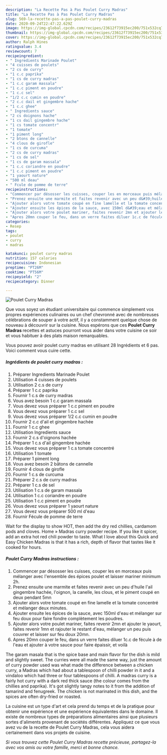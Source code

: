 ```yaml
---
description: "La Recette Pas à Pas Poulet Curry Madras"
title: "La Recette Pas à Pas Poulet Curry Madras"
slug: 569-la-recette-pas-a-pas-poulet-curry-madras
date: 2020-09-24T22:47:22.629Z
image: https://img-global.cpcdn.com/recipes/23612f73915ec200/751x532cq70/poulet-curry-madras-photo-principale-de-la-recette.jpg
thumbnail: https://img-global.cpcdn.com/recipes/23612f73915ec200/751x532cq70/poulet-curry-madras-photo-principale-de-la-recette.jpg
cover: https://img-global.cpcdn.com/recipes/23612f73915ec200/751x532cq70/poulet-curry-madras-photo-principale-de-la-recette.jpg
author: Ralph Hines
ratingvalue: 3.4
reviewcount: 7
recipeingredient:
- " Ingredients Marinade Poulet"
- "4 cuisses de poulets"
- "2 cs de curry"
- "1 c.c paprika"
- "1 cs de curry madras"
- "1 c.c garam massala"
- "1 c.c piment en poudre"
- "1 c.c sel"
- "1/2 c.c cumin en poudre"
- "2 c.c dail et gingembre hache"
- "1 c.c ghee"
- " Ingredients sauce"
- "2 cs doignons hache"
- "1 cs dail gingembre hache"
- "1 cs tomate concentr"
- "1 tomate"
- "1 piment long"
- "2 btons de cannelle"
- "4 clous de girofle"
- "1 cs de curcuma"
- "2 cs de curry madras"
- "1 cs de sel"
- "1 cs de garam massala"
- "1 c.c coriandre en poudre"
- "1 c.c piment en poudre"
- "1 yaourt nature"
- "500 ml deau"
- " Fcule de pomme de terre"
recipeinstructions:
- "Commencer par désosser les cuisses, couper les en morceaux puis mélanger avec l&#39;ensemble des épices poulet et laisser mariner minimum 2h."
- "Prenez ensuite une marmite et faites revenir avec un peu d&#39;huile l&#39;ail gingembre hachée, l&#39;oignon, la canelle, les clous, et le piment coupé en deux pendant 5mn"
- "Ajouter alors votre tomate coupé en fine lamelle et la tomate concentré et mélanger deux minutes."
- "Ajouter ensuite les épices de la sauce, avec 150ml d&#39;eau et mélanger sur feu doux pour faire fondre complètement les poudres."
- "Ajouter alors votre poulet mariner, faites revenir 2mn et ajouter le yaourt, faites revenir 1mn et rajouter le restant d&#39;eau, mélanger un peu puis couvrer et laisser sur feu doux 20mn."
- "Apres 20mn couper le feu, dans un verre faites diluer 1c.c de fécule à de l&#39;eau et ajouter à votre sauce pour faire épaissir, et voilà"
categories:
- Resep
tags:
- poulet
- curry
- madras

katakunci: poulet curry madras 
nutrition: 157 calories
recipecuisine: Indonesian
preptime: "PT26M"
cooktime: "PT56M"
recipeyield: "2"
recipecategory: Dinner

---
```



![Poulet Curry Madras](https://img-global.cpcdn.com/recipes/23612f73915ec200/751x532cq70/poulet-curry-madras-photo-principale-de-la-recette.jpg)

Que vous soyez un étudiant universitaire qui commence simplement vos propres expériences culinaires ou un chef chevronné avec de nombreuses célébrations de souper à votre actif, il y a constamment quelque chose de nouveau à découvrir sur la cuisine. Nous espérons que ces <strong> Poulet Curry Madras </strong> recettes et astuces pourront vous aider dans votre cuisine ce soir et vous habituer à des plats maison remarquables.

<!--inarticleads1-->

Vous pouvez avoir poulet curry madras en utilisant 28 Ingrédients et 6 pas. Voici comment vous cuire cette.

##### Ingrédients de poulet curry madras :

1. Préparer  Ingredients Marinade Poulet
1. Utilisation 4 cuisses de poulets
1. Utilisation 2 c.s de curry
1. Préparer 1 c.c paprika
1. Fournir 1 c.s de curry madras
1. Vous avez besoin 1 c.c garam massala
1. Vous devez vous préparer 1 c.c piment en poudre
1. Vous devez vous préparer 1 c.c sel
1. Vous devez vous préparer 1/2 c.c cumin en poudre
1. Fournir 2 c.c d&#39;ail et gingembre hachée
1. Fournir 1 c.c ghee
1. Utilisation  Ingredients sauce
1. Fournir 2 c.s d&#39;oignons hachée
1. Préparer 1 c.s d&#39;ail gingembre hachée
1. Vous devez vous préparer 1 c.s tomate concentré
1. Utilisation 1 tomate
1. Préparer 1 piment long
1. Vous avez besoin 2 bâtons de cannelle
1. Fournir 4 clous de girofle
1. Fournir 1 c.s de curcuma
1. Préparer 2 c.s de curry madras
1. Préparer 1 c.s de sel
1. Utilisation 1 c.s de garam massala
1. Utilisation 1 c.c coriandre en poudre
1. Utilisation 1 c.c piment en poudre
1. Vous devez vous préparer 1 yaourt nature
1. Vous devez vous préparer 500 ml d&#39;eau
1. Fournir  Fécule de pomme de terre


Wait for the display to show HOT, then add the dry red chillies, cardamom pods and cloves. Home » Madras curry powder recipe. If you like it spicer, add an extra hot red chili powder to taste. What I love about this Quick and Easy Chicken Madras is that it has a rich, depth of flavor that tastes like it cooked for hours. 

<!--inarticleads2-->

##### Poulet Curry Madras instructions :

1. Commencer par désosser les cuisses, couper les en morceaux puis mélanger avec l&#39;ensemble des épices poulet et laisser mariner minimum 2h.
1. Prenez ensuite une marmite et faites revenir avec un peu d&#39;huile l&#39;ail gingembre hachée, l&#39;oignon, la canelle, les clous, et le piment coupé en deux pendant 5mn
1. Ajouter alors votre tomate coupé en fine lamelle et la tomate concentré et mélanger deux minutes.
1. Ajouter ensuite les épices de la sauce, avec 150ml d&#39;eau et mélanger sur feu doux pour faire fondre complètement les poudres.
1. Ajouter alors votre poulet mariner, faites revenir 2mn et ajouter le yaourt, faites revenir 1mn et rajouter le restant d&#39;eau, mélanger un peu puis couvrer et laisser sur feu doux 20mn.
1. Apres 20mn couper le feu, dans un verre faites diluer 1c.c de fécule à de l&#39;eau et ajouter à votre sauce pour faire épaissir, et voilà


The garam masala that is the spice base and main flavor for the dish is mild and slightly sweet. The curries were all made the same way, just the amount of curry powder used was what made the difference between a chicken curry, a Madras which had about a tablespoon of chilli powder in it and a vindaloo which had three or four tablespoons of chilli. A madras curry is a fairly hot curry with a dark red thick sauce (the colour comes from the chillies and paprika). It&#39;s got slightly tangy notes to it from the addition of tamarind and fenugreek. The chicken is not marinated in this dish, and the spices are often dry-fried or roasted. 

<!--inarticleads1-->

<p>
La cuisine est un type d'art et cela prend du temps et de la pratique pour obtenir une expérience et une expérience équivalentes dans le domaine. Il existe de nombreux types de préparations alimentaires ainsi que plusieurs sortes d'aliments provenant de sociétés différentes. Appliquez ce que vous avez vu de la recette de Poulet Curry Madras, cela vous aidera certainement dans vos projets de cuisine.
</p>

<p>
<i>Si vous trouvez cette Poulet Curry Madras recette précieuse, partagez-la avec vos amis ou votre famille, merci et bonne chance.</i>
</p>

